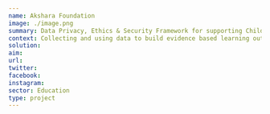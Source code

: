 ```yaml
---
name: Akshara Foundation
image: ./image.png
summary: Data Privacy, Ethics & Security Framework for supporting Child Rights in the Akshara Ecosystem.
context: Collecting and using data to build evidence based learning outcomes remains one of the key aspects of Akshara Foundation’s programmes and interventions. At the same time it is essential to build framework for incorporating consent of parents and children, ensuring protection of children data, developing measures for opt-in & opt-out and other practices impacting child rights. Moreover, with the advent of GDPR and COPPA, children’s personal data merits for particular protection and organizations working with children need to proactively comply with these recent legislative guidelines.
solution:
aim:
url:
twitter:
facebook:
instagram:
sector: Education
type: project
---
```

